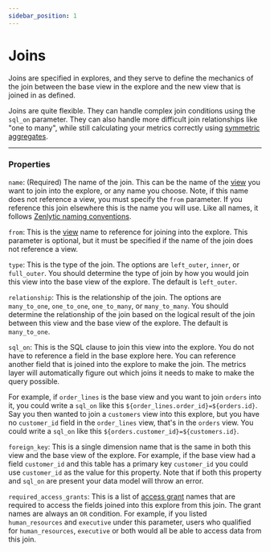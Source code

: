 ```yaml
---
sidebar_position: 1
---
```


# Joins

Joins are specified in explores, and they serve to define the mechanics of the join between the base view in the explore and the new view that is joined in as defined.

Joins are quite flexible. They can handle complex join conditions using the `sql_on` parameter. They can also handle more difficult join relationships like "one to many", while still calculating your metrics correctly using [symmetric aggregates](../_2_data_modeling_symmetric_aggregates.md).

---

### Properties

`name`: (Required) The name of the join. This can be the name of the [view](../_2_data_modeling_view.md) you want to join into the explore, or any name you choose. Note, if this name does not reference a view, you must specify the `from` parameter. If you reference this join elsewhere this is the name you will use. Like all names, it follows [Zenlytic naming conventions](../_2_data_modeling.md#naming-conventions).

`from`: This is the [view](../_2_data_modeling_view.md) name to reference for joining into the explore. This parameter is optional, but it must be specified if the name of the join does not reference a view.

`type`: This is the type of the join. The options are `left_outer`, `inner`, or `full_outer`. You should determine the type of join by how you would join this view into the base view of the explore. The default is `left_outer`.

`relationship`: This is the relationship of the join. The options are `many_to_one`, `one_to_one`, `one_to_many`, or `many_to_many`. You should determine the relationship of the join based on the logical result of the join between this view and the base view of the explore. The default is `many_to_one`.


`sql_on`: This is the SQL clause to join this view into the explore. You do not have to reference a field in the base explore here. You can reference another field that is joined into the explore to make the join. The metrics layer will automatically figure out which joins it needs to make to make the query possible.

For example, if `order_lines` is the base view and you want to join `orders` into it, you could write a `sql_on` like this `${order_lines.order_id}=${orders.id}`. Say you then wanted to join a `customers` view into this explore, but you have no `customer_id` field in the `order_lines` view, that's in the `orders` view. You could write a `sql_on` like this `${orders.customer_id}=${customers.id}`.


`foreign_key`: This is a single dimension name that is the same in both this view and the base view of the explore. For example, if the base view had a field `customer_id` and this table has a primary key `customer_id` you could use `customer_id` as the value for this property. Note that if both this property and `sql_on` are present your data model will throw an error.

`required_access_grants`: This is a list of [access grant](../_2_data_modeling_access_grants.md) names that are required to access the fields joined into this explore from this join. The grant names are always an `OR` condition. For example, if you listed `human_resources` and `executive` under this parameter, users who qualified for `human_resources`, `executive` or both would all be able to access data from this join.
